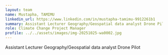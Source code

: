 ```yaml
---
layout: team
name: Mustapha, TAMIMU
linkedin_url: https://www.linkedin.com/in/mustapha-tamimu-9912261b1
summary: Assistant Lecturer Geography/Geospatial data analyst Drone Pilot
role: Climate Change Project Manager
profile: ../../assets/images/img-20251025-wa0002.jpg
---
```


Assistant Lecturer Geography/Geospatial data analyst Drone Pilot
